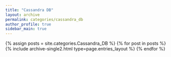 ```yaml
---
title: "Cassandra DB"
layout: archive
permalink: categories/cassandra_db
author_profile: true
sidebar_main: true
---
```



{% assign posts = site.categories.Cassandra_DB %}
{% for post in posts %} {% include archive-single2.html type=page.entries_layout %} {% endfor %}
